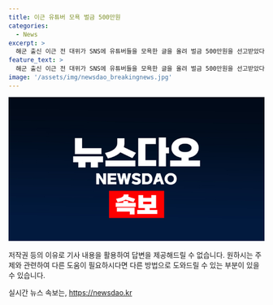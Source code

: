 ```yaml
---
title: 이근 유튜버 모욕 벌금 500만원
categories:
  - News
excerpt: >
  해군 출신 이근 전 대위가 SNS에 유튜버들을 모욕한 글을 올려 벌금 500만원을 선고받았다. 2021년 8월부터 2022년 12월까지 A씨와 B씨를 모욕하고 명예를 훼손한 혐의다. 또한, A씨를 미성년자 스토킹이라 주장하는 허위 사실을 올려 명예를 훼손한 혐의도 있다. 이에 대해 이 전 대위는 모욕 혐의는 인정했지만, 명예훼손 혐의는 부인했다. 그러나 재판부는 허위 사실을 적시하고 비방 목적이 있다고 판단했다. 이 전 대위는 전쟁 중인 우크라이나에 무단 입국하고 사고를 낸 후 현장을 떠난 혐의로도 기소돼 최근 항소심에서 징역 1년6개월에 집행유예 3년을 선고받았다.
feature_text: >
  해군 출신 이근 전 대위가 SNS에 유튜버들을 모욕한 글을 올려 벌금 500만원을 선고받았다. 2021년 8월부터 2022년 12월까지 A씨와 B씨를 모욕하고 명예를 훼손한 혐의다. 또한, A씨를 미성년자 스토킹이라 주장하는 허위 사실을 올려 명예를 훼손한 혐의도 있다. 이에 대해 이 전 대위는 모욕 혐의는 인정했지만, 명예훼손 혐의는 부인했다. 그러나 재판부는 허위 사실을 적시하고 비방 목적이 있다고 판단했다. 이 전 대위는 전쟁 중인 우크라이나에 무단 입국하고 사고를 낸 후 현장을 떠난 혐의로도 기소돼 최근 항소심에서 징역 1년6개월에 집행유예 3년을 선고받았다.
image: '/assets/img/newsdao_breakingnews.jpg'
---
```


<p><img src="/assets/img/newsdao_breakingnews.jpg" alt="implanttips 속보" /></p>

<p>저작권 등의 이유로 기사 내용을 활용하여 답변을 제공해드릴 수 없습니다. 원하시는 주제와 관련하여 다른 도움이 필요하시다면 다른 방법으로 도와드릴 수 있는 부분이 있을 수 있습니다.</p>
실시간 뉴스 속보는, <a href="https://newsdao.kr" rel="dofollow">https://newsdao.kr</a>


